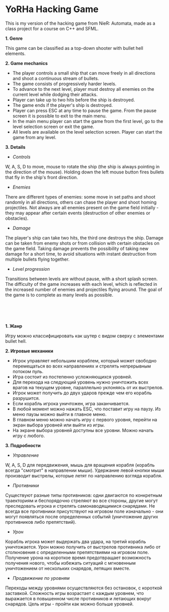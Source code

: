 # YoRHa Hacking Game
This is my version of the hacking game from NieR: Automata, made as a class project for a course on C++ and SFML.

**1. Genre**

This game can be classified as a top-down shooter with bullet hell elements.

**2. Game mechanics**
- The player controls a small ship that can move freely in all directions and shoot a continuous stream of bullets.
- The game consists of progressively harder levels.
- To advance to the next level, player must destroy all enemies on the current level while dodging their attacks.
- Player can take up to two hits before the ship is destroyed.
- The game ends if the player's ship is destroyed.
- Player can press ESC at any time to pause the game. From the pause screen it is possible to exit to the main menu.
- In the main menu player can start the game from the first level, go to the level selection screen or exit the game.
- All levels are available on the level selection screen. Player can start the game from any level.

**3. Details**

- *Controls*

W, A, S, D to move, mouse to rotate the ship (the ship is always pointing in the direction of the mouse). Holding down the left mouse button fires bullets that fly in the ship's front direction.

- *Enemies*

There are different types of enemies: some move in set paths and shoot randomly in all directions, others can chase the player and shoot homing projectiles. Not always are all enemies present on the game field initially - they may appear after certain events (destruction of other enemies or obstacles).

- *Damage*

The player's ship can take two hits, the third one destroys the ship. Damage can be taken from enemy shots or from collision with certain obstacles on the game field. Taking damage prevents the possibility of taking new damage for a short time, to avoid situations with instant destruction from multiple bullets flying together.

- *Level progression*

Transitions between levels are without pause, with a short splash screen. The difficulty of the game increases with each level, which is reflected in the increased number of enemies and projectiles flying around. The goal of the game is to complete as many levels as possible.
<br/><br/><br/><br/><br/>

**1. Жанр**

Игру можно классифицировать как шутер с видом сверху с элементами bullet hell.

**2. Игровые механики**
- Игрок управляет небольшим кораблем, который может свободно перемещаться во всех направлениях и стрелять непрерывным потоком пуль.
- Игра состоит из постепенно усложняющихся уровней.
- Для перехода на следующий уровень нужно уничтожить всех врагов на текущем уровне, параллельно уклоняясь от их выстрелов.
- Игрок может получить до двух ударов прежде чем его корабль разрушится.
- Если корабль игрока уничтожен, игра заканчивается.
- В любой момент можно нажать ESC, что поставит игру на паузу. Из меню паузы можно выйти в главное меню.
- В главном меню можно начать игру с первого уровня, перейти на экран выбора уровней или выйти из игры.
- На экране выбора уровней доступны все уровни. Можно начать игру с любого.

**3. Подробности**

- *Управление*

W, A, S, D для передвижения, мышь для вращения корабля (корабль всегда "смотрит" в направлении мыши). Удержание левой кнопки мыши производит выстрелы, которые летят по направлению взгляда корабля.

- *Противники*

Существуют разные типы противников: одни двигаются по конкретным траекториям и беспорядочно стреляют во все стороны, другие могут преследовать игрока и стрелять самонаводящимися снарядами. Не всегда все противники присутствуют на игровом поле изначально - они могут появляться после определенных событий (уничтожение других противников либо препятствий).

- *Урон*

Корабль игрока может выдержать два удара, на третий корабль уничтожается. Урон можно получить от выстрелов противника либо от столкновения с определенными препятствиями на игровом поле. Получение урона на короткое время предотвращает возможность получения нового, чтобы избежать ситуаций с мгновенным уничтожением от нескольких снарядов, летящих вместе.

- *Продвижение по уровням*

Переходы между уровнями осуществляются без остановок, с короткой заставкой. Сложность игры возрастает с каждым уровнем, что выражается в повышенном числе противников и летающих вокруг снарядов. Цель игры - пройти как можно больше уровней.
